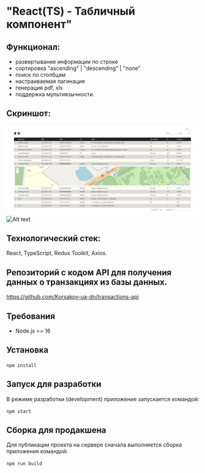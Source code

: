 # "React(TS) - Табличный компонент"

## Функционал:
  - развертывание информации по строке
  - сортировка "ascending" | "descending" | "none"
  - поиск по столбцам
  - настраиваемая пагинация
  - генерация pdf, xls
  - поддержка мультиязычности.

## Скриншот:
![Alt text](/../screenshot/screenshot.png?raw=true "Табличный компонент")
![Alt text](https://github.com/Korsakov-ua-dn/react-table-component/screenshot/screenshot.png?raw=true)


## Технологический стек:

React, TypeScript, Redux Toolkit, Axios.

## Репозиторий с кодом API для получения данных о транзакциях из базы данных.

https://github.com/Korsakov-ua-dn/transactions-api

## Требования

- Node.js >= 16

## Установка

`npm install`

## Запуск для разработки

В режиме разработки (development) приложение запускается командой:

`npm start`

## Сборка для продакшена

Для публикации проекта на сервере сначала выполняется сборка приложения командой:

`npm run build`

